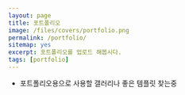 ```yaml
---
layout: page
title: 포트폴리오
image: /files/covers/portfolio.png
permalink: /portfolio/
sitemap: yes
excerpt: 포트폴리오를 업로드 해봅시다.
tags: [portfolio]
---
```


* 포트폴리오용으로 사용할 갤러리나 좋은 템플릿 찾는중


